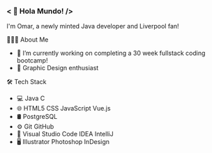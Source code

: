 ### < 👋 Hola Mundo! />

I'm Omar, a newly minted Java developer and Liverpool fan!

👨🏻‍💻  About Me
- 🔭 I’m currently working on completing a 30 week fullstack coding bootcamp!
- 🌱 Graphic Design enthusiast

🛠  Tech Stack
- 💻  Java C 
- 🌐  HTML5 CSS JavaScript Vue.js
- 🛢   PostgreSQL
- ⚙️  Git GitHub 
- 🔧  Visual Studio Code IDEA IntelliJ
- 🖥  Illustrator Photoshop InDesign



<!--
**Jdevv96/Jdevv96** is a ✨ _special_ ✨ repository because its `README.md` (this file) appears on your GitHub profile.

Here are some ideas to get you started:


- 🌱 I’m currently learning ...
- 👯 I’m looking to collaborate on ...
- 🤔 I’m looking for help with ...
- 💬 Ask me about ...
- 📫 How to reach me: ...
- 😄 Pronouns: ...
- ⚡ Fun fact: ...
-->
